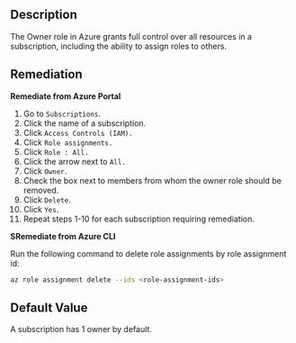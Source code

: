 ## Description

The Owner role in Azure grants full control over all resources in a subscription, including the ability to assign roles to others.

## Remediation

**Remediate from Azure Portal**

1. Go to `Subscriptions`.
2. Click the name of a subscription.
3. Click `Access Controls (IAM).`
4. Click `Role assignments.`
5. Click `Role : All.`
6. Click the arrow next to `All.`
7. Click `Owner`.
8. Check the box next to members from whom the owner role should be removed.
9. Click `Delete`.
10. Click `Yes`.
11. Repeat steps 1-10 for each subscription requiring remediation.

**SRemediate from Azure CLI**

Run the following command to delete role assignments by role assignment id:

```bash
az role assignment delete --ids <role-assignment-ids>
```

## Default Value

A subscription has 1 owner by default.

